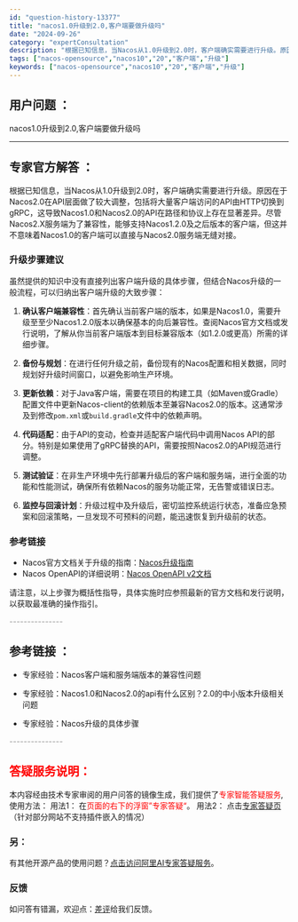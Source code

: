 ```yaml
---
id: "question-history-13377"
title: "nacos1.0升级到2.0,客户端要做升级吗"
date: "2024-09-26"
category: "expertConsultation"
description: "根据已知信息，当Nacos从1.0升级到2.0时，客户端确实需要进行升级。原因在于Nacos2.0在API层面做了较大调整，包括将大量客户端访问的API由HTTP切换到gRPC，这导致Nacos1.0和Nacos2.0的API在路径和协议上存在显著差异。尽管Nacos2.X服务端为了兼容性，能够支持"
tags: ["nacos-opensource","nacos10","20","客户端","升级"]
keywords: ["nacos-opensource","nacos10","20","客户端","升级"]
---
```


## 用户问题 ： 
 nacos1.0升级到2.0,客户端要做升级吗  

---------------
## 专家官方解答 ：

根据已知信息，当Nacos从1.0升级到2.0时，客户端确实需要进行升级。原因在于Nacos2.0在API层面做了较大调整，包括将大量客户端访问的API由HTTP切换到gRPC，这导致Nacos1.0和Nacos2.0的API在路径和协议上存在显著差异。尽管Nacos2.X服务端为了兼容性，能够支持Nacos1.2.0及之后版本的客户端，但这并不意味着Nacos1.0的客户端可以直接与Nacos2.0服务端无缝对接。

### 升级步骤建议

虽然提供的知识中没有直接列出客户端升级的具体步骤，但结合Nacos升级的一般流程，可以归纳出客户端升级的大致步骤：

1. **确认客户端兼容性**：首先确认当前客户端的版本，如果是Nacos1.0，需要升级至至少Nacos1.2.0版本以确保基本的向后兼容性。查阅Nacos官方文档或发行说明，了解从你当前客户端版本到目标兼容版本（如1.2.0或更高）所需的详细步骤。

2. **备份与规划**：在进行任何升级之前，备份现有的Nacos配置和相关数据，同时规划好升级时间窗口，以避免影响生产环境。

3. **更新依赖**：对于Java客户端，需要在项目的构建工具（如Maven或Gradle）配置文件中更新Nacos-client的依赖版本至兼容Nacos2.0的版本。这通常涉及到修改`pom.xml`或`build.gradle`文件中的依赖声明。

4. **代码适配**：由于API的变动，检查并适配客户端代码中调用Nacos API的部分。特别是如果使用了gRPC替换的API，需要按照Nacos2.0的API规范进行调整。

5. **测试验证**：在非生产环境中先行部署升级后的客户端和服务端，进行全面的功能和性能测试，确保所有依赖Nacos的服务功能正常，无告警或错误日志。

6. **监控与回滚计划**：升级过程中及升级后，密切监控系统运行状态，准备应急预案和回滚策略，一旦发现不可预料的问题，能迅速恢复到升级前的状态。

### 参考链接

- Nacos官方文档关于升级的指南：[Nacos升级指南](https://nacos.io/docs/latest/upgrading/200-upgrading/)
- Nacos OpenAPI的详细说明：[Nacos OpenAPI v2文档](https://nacos.io/docs/latest/guide/user/open-api/)

请注意，以上步骤为概括性指导，具体实施时应参照最新的官方文档和发行说明，以获取最准确的操作指引。


<font color="#949494">---------------</font> 


## 参考链接 ：

* 专家经验：Nacos客户端和服务端版本的兼容性问题 
 
 * 专家经验：Nacos1.0和Nacos2.0的api有什么区别？2.0的中小版本升级相关问题 
 
 * 专家经验：Nacos升级的具体步骤 


 <font color="#949494">---------------</font> 
 


## <font color="#FF0000">答疑服务说明：</font> 

本内容经由技术专家审阅的用户问答的镜像生成，我们提供了<font color="#FF0000">专家智能答疑服务</font>,使用方法：
用法1： 在<font color="#FF0000">页面的右下的浮窗”专家答疑“</font>。
用法2： 点击[专家答疑页](https://answer.opensource.alibaba.com/docs/intro)（针对部分网站不支持插件嵌入的情况）
### 另：


有其他开源产品的使用问题？[点击访问阿里AI专家答疑服务](https://answer.opensource.alibaba.com/docs/intro)。
### 反馈
如问答有错漏，欢迎点：[差评](https://ai.nacos.io/user/feedbackByEnhancerGradePOJOID?enhancerGradePOJOId=13875)给我们反馈。
